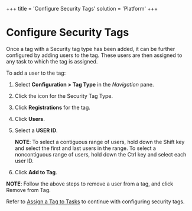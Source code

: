 +++
title = 'Configure Security Tags'
solution = 'Platform'
+++

# Configure Security Tags

Once a tag with a Security tag type has been added, it can be further
configured by adding users to the tag. These users are then assigned to
any task to which the tag is assigned.

To add a user to the tag:

1.  Select **Configuration \> Tag Type** in the *Navigation* pane.

2.  Click the icon for the Security Tag Type.

3.  Click **Registrations** for the tag.

4.  Click **Users**.

5.  Select a **USER ID**.
    
    **NOTE**: To select a contiguous range of users, hold down the Shift
    key and select the first and last users in the range. To select a
    noncontiguous range of users, hold down the Ctrl key and select each
    user ID.

6.  Click **Add to Tag**.

**NOTE**: Follow the above steps to remove a user from a tag, and click
Remove from Tag.

Refer to [Assign a Tag to Tasks](Assign_a_Tag_to_Tasks.htm) to continue
with configuring security tags.
